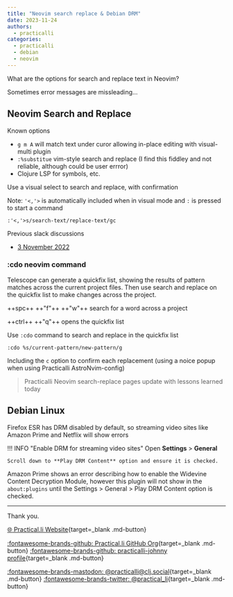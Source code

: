 ```yaml
---
title: "Neovim search replace & Debian DRM"
date: 2023-11-24
authors:
  - practicalli
categories:
  - practicalli
  - debian
  - neovim
---
```


What are the options for search and replace text in Neovim?

Sometimes error messages are missleading...

<!-- more -->


## Neovim Search and Replace

Known options

- `g m A` will match text under curor allowing in-place editing with visual-multi plugin
- `:%substitue` vim-style search and replace (I find this fiddley and not reliable, although could be user errror)
- Clojure LSP for symbols, etc.


Use a visual select to search and replace, with confirmation

Note: `'<,'>` is automatically included when in visual mode and `:` is pressed to start a command

```vim
:'<,'>s/search-text/replace-text/gc
```

Previous slack discussions
- [3 November 2022](https://clojurians.slack.com/archives/C0DF8R51A/p1667466346891749)


### :cdo neovim command

Telescope can generate a quickfix list, showing the results of pattern matches across the current project files.  Then use search and replace on the quickfix list to make changes across the project.

++spc++ ++"f"++ ++"w"++ search for a word across a project

++ctrl++ ++"q"++ opens the quickfix list

Use `:cdo` command to search and replace in the quickfix list

```vim
:cdo %s/current-pattern/new-pattern/g
```

Including the `c` option to confirm each replacement (using a noice popup when using Practicalli AstroNvim-config)

> Practicalli Neovim search-replace pages update with lessons learned today

## Debian Linux

Firefox ESR has DRM disabled by default, so streaming video sites like Amazon Prime and Netflix will show errors

!!! INFO "Enable DRM for streaming video sites"
    Open **Settings** > **General**

    Scroll down to **Play DRM Content** option and ensure it is checked.


Amazon Prime shows an error describing how to enable the Widevine Content Decryption Module, however this plugin will not show in the `about:plugins` until the Settings > General > Play DRM Content option is checked.

---
Thank you.

[:globe_with_meridians: Practical.li Website](https://practical.li){target=_blank .md-button}

[:fontawesome-brands-github: Practical.li GitHub Org](https://github.com/practicalli){target=_blank .md-button}
[:fontawesome-brands-github: practicalli-johnny profile](https://github.com/practicalli-johnny){target=_blank .md-button}

[:fontawesome-brands-mastodon: @practicalli@clj.social](https://clj.social/@practicalli){target=_blank .md-button}
[:fontawesome-brands-twitter: @practical_li](https://twitter.com/practcial_li){target=_blank .md-button}
